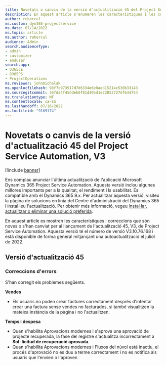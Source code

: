 ```yaml
---
title: Novetats o canvis de la versió d'actualització 45 del Project Service Automation, V3
description: En aquest article s'enumeren les característiques i les correccions disponibles a la Versió 45 d'actualització Microsoft Dynamics 365 Project Service Automation, V3.
author: ruhercul
ms.custom: dyn365-projectservice
ms.date: 07/14/2022
ms.topic: article
ms.author: ruhercul
audience: Admin
search.audienceType:
- admin
- customizer
- enduser
search.app:
- D365CE
- D365PS
- ProjectOperations
ms.reviewer: johnmichalak
ms.openlocfilehash: 98f7c973917d7d6334e6e0aeb15214c538b33143
ms.sourcegitcommit: 36fda4f45ddeb0f81d30bd1e22852727df644754
ms.translationtype: MT
ms.contentlocale: ca-ES
ms.lasthandoff: 07/16/2022
ms.locfileid: "9169174"
---
```

# <a name="whats-new-or-changed-in-project-service-automation-update-release-45-v3"></a>Novetats o canvis de la versió d'actualització 45 del Project Service Automation, V3

[!include [banner](../includes/psa-now-project-operations.md)]

Ens complau anunciar l'última actualització de l'aplicació Microsoft Dynamics 365 Project Service Automation. Aquesta versió inclou algunes millores importants per a la qualitat, el rendiment i la usabilitat. És compatible amb el Dynamics 365 9.x. Per actualitzar aquesta versió, visiteu la pàgina de solucions en línia del Centre d'administració del Dynamics 365 i instal·leu l'actualització. Per obtenir més informació, vegeu [Instal·lar, actualitzar o eliminar una solució preferida](/power-platform/admin/install-remove-preferred-solution).

En aquest article es mostren les característiques i correccions que són noves o s'han canviat per al llançament de l'actualització 45, V3, de Project Service Automation. Aquesta versió té el número de versió V3.10.76.168 i està disponible de forma general mitjançant una autoactualització el juliol de 2022.

## <a name="update-release-45"></a>Versió d'actualització 45

### <a name="bug-fixes"></a>Correccions d'errors

S'han corregit els problemes següents.

**Vendes**

- Els usuaris no poden crear factures correctament després d'intentar crear una factura sense vendes no facturades, si també visualitzen la mateixa instància de la pàgina i no l'actualitzen.

**Temps i despesa**

- Quan s'habilita Aprovacions modernes i s'aprova una aprovació de projecte recuperada, la fase del registre s'actualitza incorrectament a **Sol ·licitud de recuperació aprovada**.
- Quan s'habilita Aprovacions modernes i Fluxos del núvol està inactiu, el procés d'aprovació no es duu a terme correctament i no es notifica als usuaris que l'envien o l'aproven.
